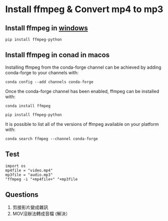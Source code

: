 # Install ffmpeg & Convert mp4 to mp3
## Install ffmpeg in [windows](https://pypi.org/project/ffmpeg-python/)
```
pip install ffmpeg-python
```

## Install ffmpeg in conad in macos
Installing ffmpeg from the conda-forge channel can be achieved by adding conda-forge to your channels with:
```
conda config --add channels conda-forge
```
Once the conda-forge channel has been enabled, ffmpeg can be installed with:
```
conda install ffmpeg
```
```
pip install ffmpeg-python
```
It is possible to list all of the versions of ffmpeg available on your platform with:
```
conda search ffmpeg --channel conda-forge
```

## Test 
```
import os
mp4file = "video.mp4"
mp3file = "audio.mp3"
"ffmpeg -i "+mp4file+" "+mp3file
```

## Questions
1. 剪接影片變成雜訊
2. MOV沒辦法轉成音檔 (解決）

